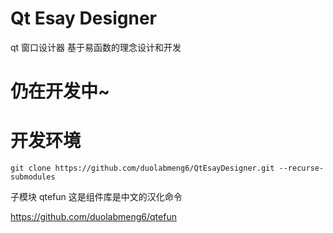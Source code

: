 # Qt Esay Designer
qt 窗口设计器 基于易函数的理念设计和开发
# 仍在开发中~

# 开发环境

```shell
git clone https://github.com/duolabmeng6/QtEsayDesigner.git --recurse-submodules
```

子模块 qtefun 这是组件库是中文的汉化命令

https://github.com/duolabmeng6/qtefun



